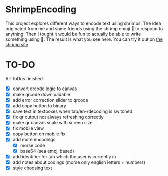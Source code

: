 # ShrimpEncoding
This project explores different ways to encode text using shrimps.
The idea originated from me and some friends using the shrimp emoji 🦐 to respond to anything.
Then I tought it would be fun to actually be able to write something using 🦐.
The result is what you see here.
You can try it out on [the shrimp site](https://shrimp.lynaris.de)



# TO-DO
All ToDos finished
- [x] convert qrcode logic to canvas 
- [x] make qrcode downloadable
- [x] add error correction slider to qrcode
- [x] add copy button to binary
- [x] save text in textboxes when tab/en-/decoding is switched
- [x] fix qr output not always refreshing correctly
- [x] make qr canvas scale with screen size
- [x] fix mobile view
- [x] copy button on mobile fix
- [x] add more encodings
  - [x] morse code
  - [x] base64 (sea emoji based)
- [x] add identifier for tab which the user is currently in
- [x] add notes about codings (morse only english letters + numbers)
- [x] style choosing text